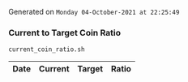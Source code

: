Generated on `Monday 04-October-2021 at 22:25:49`

### Current to Target Coin Ratio
`current_coin_ratio.sh`

Date|Current|Target|Ratio
---|---|---|---
